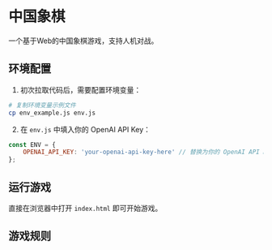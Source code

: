 # 中国象棋

一个基于Web的中国象棋游戏，支持人机对战。

## 环境配置

1. 初次拉取代码后，需要配置环境变量：
```bash
# 复制环境变量示例文件
cp env_example.js env.js
```

2. 在 `env.js` 中填入你的 OpenAI API Key：
```javascript
const ENV = {
    OPENAI_API_KEY: 'your-openai-api-key-here' // 替换为你的 OpenAI API Key
};
```

## 运行游戏

直接在浏览器中打开 `index.html` 即可开始游戏。

## 游戏规则